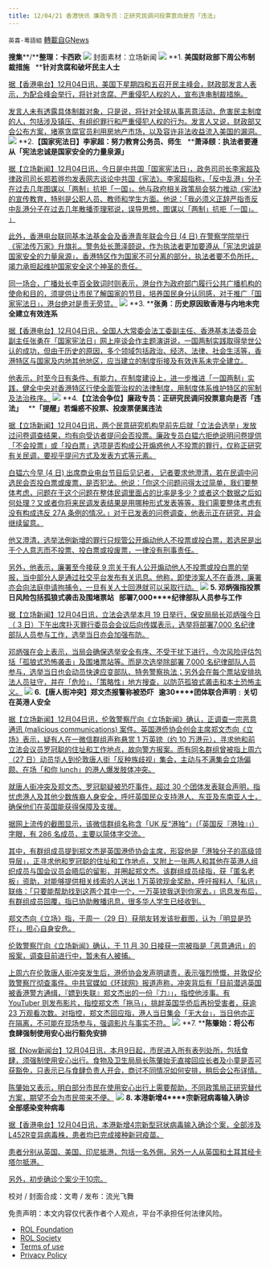 ```yaml
---
title: 12/04/21 香港快讯 廉政专员：正研究民调问投票意向是否「违法」
---
```

`英喜-粵語組` [轉載自GNews](https://gnews.org/zh-hans/1720068/)

**搜集****/****整理：卡西欧**
![](https://assets.gnews.org/wp-content/uploads/2021/12/1204fenmian.jpg)
封面素材：立场新闻
![](https://assets.gnews.org/wp-content/uploads/2021/12/Screen-Shot-2021-12-04-at-11.12.41-AM.png)
**1. ****美国财政部下周公布制裁措施****   ****针对贪腐和破坏民主人士**

[据【香港电台】12月04日讯，美国下星期四和五召开民主峰会，财政部发言人表示，为配合峰会举行，将针对贪腐、严重侵犯人权的人，宣布连串制裁措施。](https://news.rthk.hk/rthk/ch/component/k2/1622764-20211204.htm?spTabChangeable=0)

[发言人未有透露具体制裁对象，只是说，将针对全球从事恶意活动，危害民主制度的人，包括涉及镇压、有组织罪行和严重侵犯人权的行为。发言人又说，财政部又会公布方案，堵塞贪腐官员利用房地产市场，以及容许非法收益流入美国的漏洞。](https://news.rthk.hk/rthk/ch/component/k2/1622764-20211204.htm?spTabChangeable=0)
![](https://assets.gnews.org/wp-content/uploads/2021/12/Screen-Shot-2021-12-04-at-11.12.50-AM.png)
**2.****【国家宪法日】李家超：努力教育公务员、师生****   ****萧泽颐：执法者要遵从「宪法忠诚是国家安全的力量泉源」**

[据【立场新闻】12月04日讯，今日是中共国「国家宪法日」，政务司司长李家超及律政司司长郑若骅均发表网志谈论中共国《宪法》。李家超指称，「反中乱港」分子在过去几年图谋以「两制」抗拒「一国」。他与政府相关政策局会努力推动《宪法》的宣传教育，特别是公职人员、教师和学生方面。他说：「我必须义正辞严指责反中乱港分子在过去几年散播歪理邪说，误导思想，图谋以「两制」抗拒「一国」。 」](https://www.thestandnews.com/politics/ab國家憲法日李家超努力教育公務員師生-蕭澤頤執法者要遵從憲法忠誠是國家全的力量泉源)

[此外，香港电台联同基本法基金会及香港青年联会今日 (4 日) 在警察学院举行《宪法传万家》升旗礼。警务处长萧泽颐说，作为执法者更加要遵从「宪法忠诚是国家安全的力量泉源」，香港特区作为国家不可分离的部分，执法者要不负所托，竭力承担起维护国家安全这个神圣的责任。](https://www.thestandnews.com/politics/ab國家憲法日李家超努力教育公務員師生-蕭澤頤執法者要遵從憲法忠誠是國家全的力量泉源)

[同一场合，广播处长李百全致词时则表示，港台作为政府部门履行公共广播机构的使命和目的，须提供让市民了解国家的节目，培养国民身分认同感，对于推广「国家宪法日」，港台绝对是责无旁贷。](https://www.thestandnews.com/politics/ab國家憲法日李家超努力教育公務員師生-蕭澤頤執法者要遵從憲法忠誠是國家全的力量泉源)
![](https://assets.gnews.org/wp-content/uploads/2021/12/Screen-Shot-2021-12-04-at-11.13.03-AM.png)
**3. ****张勇︰历史原因致香港与内地未完全建立有效连系**

[据【香港电台】12月04日讯，全国人大常委会法工委副主任、香港基本法委员会副主任张勇在「国家宪法日」网上座谈会作主题演讲说，一国两制实践取得举世公认的成功，但由于历史的原因，多个领域包括政治、经济、法律、社会生活等，香港特区与国家及内地其他地区，应当建立的制度衔接及有效连系未完全建立。](https://news.rthk.hk/rthk/ch/component/k2/1622770-20211204.htm?spTabChangeable=0)

[他表示，时至今日有条件、有能力，在制度建设上，进一步推进「一国两制」实践，健全中央对香港特区行使全面管治权的法律制度，用制度体系维护特区的宪制及法治秩序。](https://news.rthk.hk/rthk/ch/component/k2/1622770-20211204.htm?spTabChangeable=0)
![](https://assets.gnews.org/wp-content/uploads/2021/12/Screen-Shot-2021-12-04-at-11.13.11-AM.png)
**4.****【立法会争位】廉政专员：正研究民调问投票意向是否「违法」****   ****「提醒」若煽惑不投票、投废票便属违法**

[据【立场新闻】12月04日讯，两个民意研究机构早前先后就「立法会选举」发放过问卷调查结果，均有向受访者提问会否投票。廉政专员白韫六拒绝说明问卷提供「不会投票」或「投白票」选项是否构成公开煽惑他人不投票的罪行，仅称正研究有关民调，要视乎提问方式及发表方式等元素。](https://www.thestandnews.com/politics/ab立法會爭位廉政專員正研究民調問投票意向是否違法-提醒香港民研若煽惑不投票投廢票屬違法)

[白韫六今早 (4 日) 出席商业电台节目后见记者， 记者要求他澄清，若在民调中问选民会否投白票或废票，是否犯法。他说：「你这个问题问得太过简单，我们要整体考虑，问题在于这个问题在整体民调里面占的比率是多少？或者这个数据之后如何处理？又或者你将来民调发表结果是用哪种形式发表等等，我们需要整体考虑有没有构成违反 27A 条例的情况。」对于已发表的问卷调查，他表示正在研究，并会继续留意。](https://www.thestandnews.com/politics/ab立法會爭位廉政專員正研究民調問投票意向是否違法-提醒香港民研若煽惑不投票投廢票屬違法)

[他又澄清，选举法例新增的罪行只规管公开煽动他人不投票或投白票，若选民是出于个人意志而不投票、投白票或投废票，一律没有刑事责任。](https://www.thestandnews.com/politics/ab立法會爭位廉政專員正研究民調問投票意向是否違法-提醒香港民研若煽惑不投票投廢票屬違法)

[另外，他表示，廉署至今接获 9 宗关于有人公开煽动他人不投票或投白票的举报，当中部分人是通过社交平台发布有关讯息。他称，即使涉案人不在香港，廉署亦会向法庭申请拘捕令，一旦有关人士回港就可以采取行动。](https://www.thestandnews.com/politics/ab立法會爭位廉政專員正研究民調問投票意向是否違法-提醒香港民研若煽惑不投票投廢票屬違法)
![](https://assets.gnews.org/wp-content/uploads/2021/12/Screen-Shot-2021-12-04-at-11.13.22-AM.png)
**5. ****邓炳强指投票日风险包括孤狼式袭击及围堵票站****   ****部署****7,000****纪律部队人员参与工作**

[据【立场新闻】12月04日讯，立法会选举本月 19 日举行，保安局局长邓炳强今日（ 3 日）下午出席扑灭罪行委员会会议后向传媒表示，选举将部署7,000 名纪律部队人员参与工作，选举当日亦会加强布防。](https://www.thestandnews.com/politics/鄧炳強指投票日風險包括孤狼式襲擊及圍堵票站-部署7000-紀律部隊人員參與工作)

[邓炳强在会上表示，当局会确保选举安全有序、不受干扰下进行，今次风险评估包括「孤狼式恐怖袭击」及围堵票站等。而是次选举除部署 7,000 名纪律部队人员参与，选举当日也会动员快速应变部队、特务警察执法；另外会在每个票站安排执法人员驻守，并在「危险」、「策略性」地方搜查，以防范孤狼式袭击和本土恐怖主义。](https://www.thestandnews.com/politics/鄧炳強指投票日風險包括孤狼式襲擊及圍堵票站-部署7000-紀律部隊人員參與工作)
![](https://assets.gnews.org/wp-content/uploads/2021/12/Screen-Shot-2021-12-04-at-11.13.31-AM.png)
**6.****【唐人街冲突】郑文杰报警称被恐吓****   ****逾****30****团体联合声明﹕关切在英港人安全**

[据【立场新闻】12月04日讯，伦敦警察厅向《立场新闻》确认，正调查一宗恶意通讯 (malicious communications) 案件。英国港侨协会创会主席郑文杰向《立场》表示，疑有人在一微信群组声称悬赏 1 万英镑（约 10 万港元），寻求他和前立法会议员罗冠聪的住址和工作地点，故向警方报案。而有同名群组曾被指上周六（27 日）动员华人到伦敦唐人街「反种族歧视」集会，主动与不满集会立场偏颇、在场「和你 lunch」的港人爆发肢体冲突。](https://www.thestandnews.com/international/唐人街衝突鄭文傑報警稱被恐嚇-逾-30-團體聯合聲明關切在英港人安全)

[就唐人街冲突及郑文杰、罗冠聪疑被恐吓事件，超过 30 个团体发表联合声明，指忧虑港人及其他少数族裔人身安全，呼吁英国民众支持港人、东亚及东南亚人士，确保他们在英国能获得保障及支援。](https://www.thestandnews.com/international/唐人街衝突鄭文傑報警稱被恐嚇-逾-30-團體聯合聲明關切在英港人安全)

[据网上流传的截图显示，该微信群组名称含「UK 反“港独”」（「英国反『港独』」）字眼，有 286 名成员，主要以简体字交流。](https://www.thestandnews.com/international/唐人街衝突鄭文傑報警稱被恐嚇-逾-30-團體聯合聲明關切在英港人安全)

[其中，有群组成员提到郑文杰是英国港侨协会主席，形容他是「港独分子的高级领导层」，正寻求他和罗冠聪的住址和工作地点，又附上一张两人和其他在英港人组织成员与国会议员会晤后的留影，并圈起郑文杰。该群组成员续指，获「匿名老板」资助，对能够提供相关线索的人送出 1 万英镑现金奖励，呼吁报料人「私讯」联络：「只要能帮助找到这两个其中一个，一万英镑我送到你家去。」讯息发布后，有群组成员回覆，指已协助散播讯息，很多华人学生已经收到。](https://www.thestandnews.com/international/唐人街衝突鄭文傑報警稱被恐嚇-逾-30-團體聯合聲明關切在英港人安全)

[郑文杰向《立场》指，于周一（29 日）获朋友转发该批截图，认为「明显是恐吓」，担心自身安危。](https://www.thestandnews.com/international/唐人街衝突鄭文傑報警稱被恐嚇-逾-30-團體聯合聲明關切在英港人安全)

[伦敦警察厅向《立场新闻》确认，于 11 月 30 日接获一宗被指是「恶意通讯」的报案，调查目前进行中，暂未有人被捕。](https://www.thestandnews.com/international/唐人街衝突鄭文傑報警稱被恐嚇-逾-30-團體聯合聲明關切在英港人安全)

[上周六在伦敦唐人街冲突发生后，港侨协会发声明谴责，表示强烈愤慨，并敦促伦敦警察厅彻查事件。中共官媒如《环球网》报道声称，冲突背后有「目前潜逃英国被香港警方通缉，『嫖到失联』郑文杰出的一份『力』」，指控他涉事。有 YouTuber 则发布影片，指控郑文杰「拖马」，挑衅英国华侨后再扮受害者，获逾 23 万观看次数。对指控，郑文杰回应指，港人当日集会「无大台」，当日他亦正在隔离，不可能在现场参与，强调影片与事实不符。](https://www.thestandnews.com/international/唐人街衝突鄭文傑報警稱被恐嚇-逾-30-團體聯合聲明關切在英港人安全)
![](https://assets.gnews.org/wp-content/uploads/2021/12/Screen-Shot-2021-12-04-at-11.14.17-AM.png)
**7. ****陈肇始：将公布食肆强制使用安心出行豁免安排**

[据【Now新闻台】12月04日讯，本月9日起，市民进入所有表列处所，包括食肆，须强制使用安心出行。食物及卫生局局长陈肇始无直接回应长者及小童是否可获豁免，只表示已与食肆负责人开会，商讨不同情况如何安排，稍后会公布详情。](https://news.now.com/home/local/player?newsId=458865)

[陈肇始又表示，明白部分市民在使用安心出行上需要帮助，不同政策局正研究替代方案，期望不会为市民带来不便。](https://news.now.com/home/local/player?newsId=458865)
![](https://assets.gnews.org/wp-content/uploads/2021/12/Screen-Shot-2021-12-04-at-11.14.26-AM.png)
**8. ****本港新增****4****宗新冠病毒输入确诊　全部感染变种病毒**

[据【香港电台】12月04日讯，本港新增4宗新型冠状病毒输入确诊个案，全部涉及L452R变异病毒株，患者均已完成接种新冠疫苗。](https://news.rthk.hk/rthk/ch/component/k2/1622755-20211204.htm?spTabChangeable=0)

[患者分别从英国、美国、印尼抵港，包括一名外佣，另外一人从英国和土耳其经卡塔尔抵港。](https://news.rthk.hk/rthk/ch/component/k2/1622755-20211204.htm?spTabChangeable=0)

[另外，初步确诊个案少于10宗。](https://news.rthk.hk/rthk/ch/component/k2/1622755-20211204.htm?spTabChangeable=0)

校对 / 封面合成：文粤 / 发布：流光飞舞

 

免责声明：本文内容仅代表作者个人观点，平台不承担任何法律风险。

- [ROL Foundation](https://rolfoundation.org/)
- [ROL Society](https://rolsociety.org/)
- [Terms of use](https://gnews.org/terms-of-use-3/)
- [Privacy Policy](https://gnews.org/privacy-policy/)
